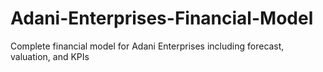 # Adani-Enterprises-Financial-Model
Complete financial model for Adani Enterprises including forecast, valuation, and KPIs
